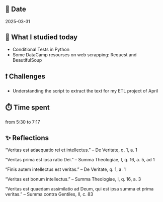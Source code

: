 ## 📅 Date
2025-03-31

## 📘 What I studied today

- Conditional Tests in Python
- Some DataCamp resourses on web scrapping: Request and BeautifulSoup

## ❗ Challenges

- Understanding the script to extract the text for my ETL project of April


## ⏱️ Time spent
from 5:30 to 7:17

## ✨ Reflections

“Veritas est adaequatio rei et intellectus.”
– De Veritate, q. 1, a. 1

“Veritas prima est ipsa ratio Dei.”
– Summa Theologiae, I, q. 16, a. 5, ad 1

“Finis autem intellectus est veritas.”
– De Veritate, q. 1, a. 1

“Veritas est bonum intellectus.”
– Summa Theologiae, I, q. 16, a. 3

“Veritas est quaedam assimilatio ad Deum, qui est ipsa summa et prima veritas.”
– Summa contra Gentiles, II, c. 83
